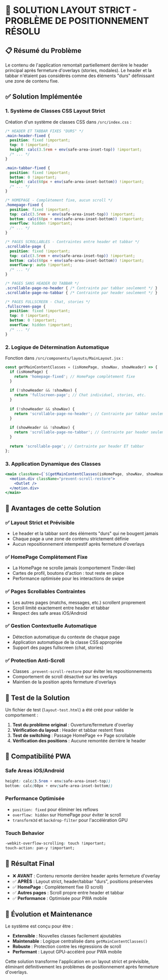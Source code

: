 # 🎯 SOLUTION LAYOUT STRICT - PROBLÈME DE POSITIONNEMENT RÉSOLU

## 📋 Résumé du Problème
Le contenu de l'application remontait partiellement derrière le header principal après fermeture d'overlays (stories, modales). Le header et la tabbar n'étaient pas considérés comme des éléments "durs" définissant une zone de contenu fixe.

## ✅ Solution Implémentée

### 1. **Système de Classes CSS Layout Strict**
Création d'un système de classes CSS dans `/src/index.css` :

```css
/* HEADER ET TABBAR FIXES "DURS" */
.main-header-fixed {
  position: fixed !important;
  top: 0 !important;
  height: calc(3.5rem + env(safe-area-inset-top)) !important;
  /* ... */
}

.main-tabbar-fixed {
  position: fixed !important;
  bottom: 0 !important;
  height: calc(60px + env(safe-area-inset-bottom)) !important;
  /* ... */
}

/* HOMEPAGE - Complètement fixe, aucun scroll */
.homepage-fixed {
  position: fixed !important;
  top: calc(3.5rem + env(safe-area-inset-top)) !important;
  bottom: calc(60px + env(safe-area-inset-bottom)) !important;
  overflow: hidden !important;
  /* ... */
}

/* PAGES SCROLLABLES - Contraintes entre header et tabbar */
.scrollable-page {
  position: fixed !important;
  top: calc(3.5rem + env(safe-area-inset-top)) !important;
  bottom: calc(60px + env(safe-area-inset-bottom)) !important;
  overflow-y: auto !important;
  /* ... */
}

/* PAGES SANS HEADER OU TABBAR */
.scrollable-page-no-header { /* Contrainte par tabbar seulement */ }
.scrollable-page-no-tabbar { /* Contrainte par header seulement */ }

/* PAGES FULLSCREEN - Chat, stories */
.fullscreen-page {
  position: fixed !important;
  top: 0 !important;
  bottom: 0 !important;
  overflow: hidden !important;
  /* ... */
}
```

### 2. **Logique de Détermination Automatique**
Fonction dans `/src/components/layouts/MainLayout.jsx` :

```jsx
const getMainContentClasses = (isHomePage, showNav, showHeader) => {
  if (isHomePage) {
    return 'homepage-fixed'; // HomePage complètement fixe
  }
  
  if (!showHeader && !showNav) {
    return 'fullscreen-page'; // Chat individuel, stories, etc.
  }
  
  if (!showHeader && showNav) {
    return 'scrollable-page-no-header'; // Contrainte par tabbar seulement
  }
  
  if (showHeader && !showNav) {
    return 'scrollable-page-no-tabbar'; // Contrainte par header seulement
  }
  
  return 'scrollable-page'; // Contrainte par header ET tabbar
};
```

### 3. **Application Dynamique des Classes**
```jsx
<main className={`${getMainContentClasses(isHomePage, showNav, showHeader)}`}>
  <motion.div className="prevent-scroll-restore">
    <Outlet />
  </motion.div>
</main>
```

## 🎯 Avantages de cette Solution

### ✅ **Layout Strict et Prévisible**
- Le header et la tabbar sont des éléments "durs" qui ne bougent jamais
- Chaque page a une zone de contenu strictement définie
- Aucun repositionnement intempestif après fermeture d'overlays

### ✅ **HomePage Complètement Fixe**
- La HomePage ne scrolle jamais (comportement Tinder-like)
- Cartes de profil, boutons d'action : tout reste en place
- Performance optimisée pour les interactions de swipe

### ✅ **Pages Scrollables Contraintes**
- Les autres pages (matchs, messages, etc.) scrollent proprement
- Scroll limité exactement entre header et tabbar
- Respect des safe areas iOS/Android

### ✅ **Gestion Contextuelle Automatique**
- Détection automatique du contexte de chaque page
- Application automatique de la classe CSS appropriée
- Support des pages fullscreen (chat, stories)

### ✅ **Protection Anti-Scroll**
- Classes `.prevent-scroll-restore` pour éviter les repositionnements
- Comportement de scroll désactivé sur les overlays
- Maintien de la position après fermeture d'overlays

## 🔧 Test de la Solution

Un fichier de test (`layout-test.html`) a été créé pour valider le comportement :

1. **Test du problème original** : Ouverture/fermeture d'overlay
2. **Vérification du layout** : Header et tabbar restent fixes
3. **Test de switching** : Passage HomePage ↔ Page scrollable
4. **Vérification des positions** : Aucune remontée derrière le header

## 📱 Compatibilité PWA

### **Safe Areas iOS/Android**
```css
height: calc(3.5rem + env(safe-area-inset-top))
bottom: calc(60px + env(safe-area-inset-bottom))
```

### **Performance Optimisée**
- `position: fixed` pour éliminer les reflows
- `overflow: hidden` sur HomePage pour éviter le scroll
- `transform3d` et `backdrop-filter` pour l'accélération GPU

### **Touch Behavior**
```css
-webkit-overflow-scrolling: touch !important;
touch-action: pan-y !important;
```

## 🎯 Résultat Final

- ❌ **AVANT** : Contenu remonte derrière header après fermeture d'overlay
- ✅ **APRÈS** : Layout strict, header/tabbar "durs", positions préservées
- ✅ **HomePage** : Complètement fixe (0 scroll)
- ✅ **Autres pages** : Scroll propre entre header et tabbar
- ✅ **Performance** : Optimisée pour PWA mobile

## 🚀 Évolution et Maintenance

Le système est conçu pour être :
- **Extensible** : Nouvelles classes facilement ajoutables
- **Maintenable** : Logique centralisée dans `getMainContentClasses()`
- **Robuste** : Protection contre les régressions de scroll
- **Performant** : Layout GPU-accéléré pour PWA mobile

Cette solution transforme l'application en un layout strict et prévisible, éliminant définitivement les problèmes de positionnement après fermeture d'overlays.
